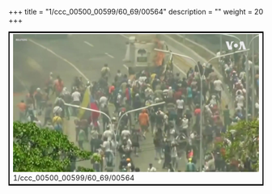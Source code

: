 +++
title = "1/ccc_00500_00599/60_69/00564"
description = ""
weight = 20
+++

<table style="border:2px solid black;max-width:800px;max-height:800px;" 
><tr><td>
<img class="center-fit-jpg"
src="/jpg_/aaa_20190430_NxaOmWaI8sI_00563.jpg">
1/ccc_00500_00599/60_69/00564
</img></td></tr></table>
